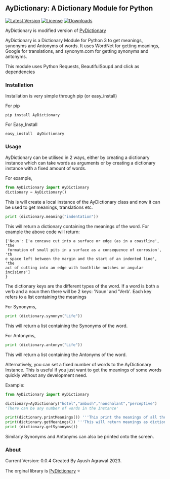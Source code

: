 ## AyDictionary: A Dictionary Module for Python

<!-- [![Build Status](https://img.shields.io/travis/geekpradd/AyDictionary/master.svg?style=flat-square)](https://travis-ci.org/geekpradd/AyDictionary) -->
[![Latest Version](https://img.shields.io/pypi/v/AyDictionary.svg?style=flat-square)](https://pypi.python.org/pypi/AyDictionary/)
[![License](https://img.shields.io/pypi/l/AyDictionary.svg?style=flat-square)](https://pypi.python.org/pypi/AyDictionary/)
[![Downloads](https://img.shields.io/pypi/dm/AyDictionary.svg?style=flat-square)](https://pypi.python.org/pypi/AyDictionary/)

AyDictionary is modified version of [PyDictionary](https://github.com/geekpradd/PyDictionary)

AyDictionary is a Dictionary Module for Python 3 to get meanings, synonyms and Antonyms of words. It uses WordNet for getting meanings, Google for translations, and synonym.com for getting synonyms and antonyms. 

This module uses Python Requests, BeautifulSoup4 and click as dependencies

### Installation

Installation is very simple through pip (or easy_install)

For pip

```
pip install AyDictionary
```

For Easy_Install

```
easy_install  AyDictionary
```

### Usage

AyDictionary can be utilised in 2 ways, either by creating a dictionary instance which can take words as arguments or by creating a dictionary instance with a fixed amount of words.

For example,

```python
from AyDictionary import AyDictionary
dictionary = AyDictionary()
```

This is will create a local instance of the AyDictionary class and now it can be used to get meanings, translations etc.

```python
print (dictionary.meaning("indentation"))
```

This will return a dictionary containing the meanings of the word. 
For example the above code will return:

```
{'Noun': ['a concave cut into a surface or edge (as in a coastline', 'the
 formation of small pits in a surface as a consequence of corrosion', 'th
e space left between the margin and the start of an indented line', 'the 
act of cutting into an edge with toothlike notches or angular incisions']
}                                                                        
```
The dictionary keys are the different types of the word. If a word is both a verb and a noun then there will be 2 keys: 'Noun' and 'Verb'.
Each key refers to a list containing the meanings


For Synonyms,

```python
print (dictionary.synonym("Life"))
```

This will return a list containing the Synonyms of the word.

For Antonyms,

```python
print (dictionary.antonym("Life"))
```
This will return a list containing the Antonyms of the word.

<!-- For Translations,

```python
print (dictionary.translate("Range",'es'))
```

This will return the Translation of the word "Range" in Spanish. For Language codes consult Google Translate. The return value is string in Python 3 and unicode in Python 2 -->

Alternatively, you can set a fixed number of words to the AyDictionary Instance. This is useful if you just want to get the meanings of some words quickly without any development need.

Example:

```python
from AyDictionary import AyDictionary

dictionary=AyDictionary("hotel","ambush","nonchalant","perceptive")
'There can be any number of words in the Instance'

print(dictionary.printMeanings()) '''This print the meanings of all the words'''
print(dictionary.getMeanings()) '''This will return meanings as dictionaries'''
print (dictionary.getSynonyms())
```
<!-- print (dictionary.translateTo("hi")) '''This will translate all words to Hindi''' -->
Similarly Synonyms and Antonyms can also be printed onto the screen.

### About

Current Version: 0.0.4
Created By Ayush Agrawal 2023.

The orginal library is [PyDictionary](https://github.com/geekpradd/PyDictionary) ⭐
